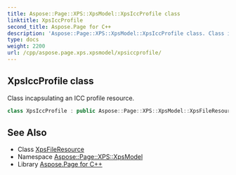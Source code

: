 ```yaml
---
title: Aspose::Page::XPS::XpsModel::XpsIccProfile class
linktitle: XpsIccProfile
second_title: Aspose.Page for C++
description: 'Aspose::Page::XPS::XpsModel::XpsIccProfile class. Class incapsulating an ICC profile resource in C++.'
type: docs
weight: 2200
url: /cpp/aspose.page.xps.xpsmodel/xpsiccprofile/
---
```

## XpsIccProfile class


Class incapsulating an ICC profile resource.

```cpp
class XpsIccProfile : public Aspose::Page::XPS::XpsModel::XpsFileResource
```

## See Also

* Class [XpsFileResource](../xpsfileresource/)
* Namespace [Aspose::Page::XPS::XpsModel](../)
* Library [Aspose.Page for C++](../../)

